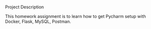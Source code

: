  Project Description
 
This homework assignment is to learn how to get  Pycharm setup with Docker, Flask, MySQL, Postman.
